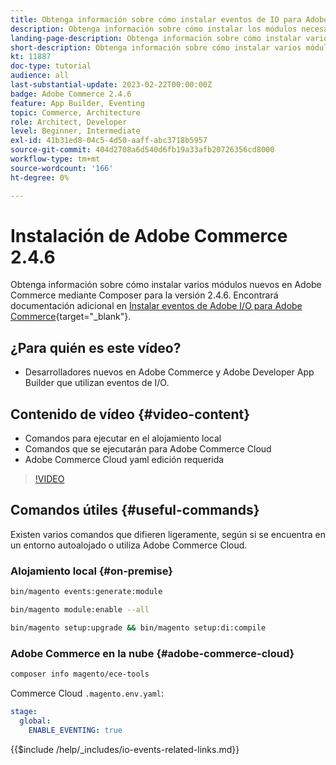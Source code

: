 ```yaml
---
title: Obtenga información sobre cómo instalar eventos de IO para Adobe Commerce 2.4.6
description: Obtenga información sobre cómo instalar los módulos necesarios para eventos de E/S en Adobe Commerce 2.4.6 para utilizarlos en Adobe Developer App Builder
landing-page-description: Obtenga información sobre cómo instalar varios módulos necesarios para Adobe Commerce 2.4.6.
short-description: Obtenga información sobre cómo instalar varios módulos necesarios para Adobe Commerce 2.4.6.
kt: 11887
doc-type: tutorial
audience: all
last-substantial-update: 2023-02-22T00:00:00Z
badge: Adobe Commerce 2.4.6
feature: App Builder, Eventing
topic: Commerce, Architecture
role: Architect, Developer
level: Beginner, Intermediate
exl-id: 41b31ed8-04c5-4d50-aaff-abc3718b5957
source-git-commit: 404d2708a6d540d6fb19a33afb20726356cd8000
workflow-type: tm+mt
source-wordcount: '166'
ht-degree: 0%

---
```


# Instalación de Adobe Commerce 2.4.6

Obtenga información sobre cómo instalar varios módulos nuevos en Adobe Commerce mediante Composer para la versión 2.4.6. Encontrará documentación adicional en [Instalar eventos de Adobe I/O para Adobe Commerce](https://developer.adobe.com/commerce/events/get-started/installation/){target="_blank"}.

## ¿Para quién es este vídeo?

* Desarrolladores nuevos en Adobe Commerce y Adobe Developer App Builder que utilizan eventos de I/O.

## Contenido de vídeo {#video-content}

* Comandos para ejecutar en el alojamiento local
* Comandos que se ejecutarán para Adobe Commerce Cloud
* Adobe Commerce Cloud yaml edición requerida

>[!VIDEO](https://video.tv.adobe.com/v/3415795?quality=12&learn=on)

## Comandos útiles {#useful-commands}

Existen varios comandos que difieren ligeramente, según si se encuentra en un entorno autoalojado o utiliza Adobe Commerce Cloud.

### Alojamiento local {#on-premise}

```bash
bin/magento events:generate:module

bin/magento module:enable --all

bin/magento setup:upgrade && bin/magento setup:di:compile
```

### Adobe Commerce en la nube {#adobe-commerce-cloud}

```bash
composer info magento/ece-tools
```

Commerce Cloud `.magento.env.yaml`:

```yaml
stage:
  global:
    ENABLE_EVENTING: true
```

{{$include /help/_includes/io-events-related-links.md}}
